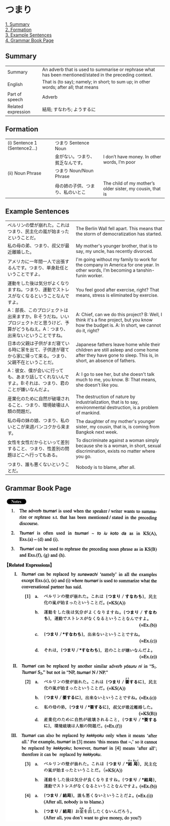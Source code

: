# つまり

[1. Summary](#summary)<br>
[2. Formation](#formation)<br>
[3. Example Sentences](#example-sentences)<br>
[4. Grammar Book Page](#grammar-book-page)<br>


## Summary

<table><tr>   <td>Summary</td>   <td>An adverb that is used to summarise or rephrase what has been mentioned/stated in the preceding context.</td></tr><tr>   <td>English</td>   <td>That is (to say); namely; in short; to sum up; in other words; after all; that means</td></tr><tr>   <td>Part of speech</td>   <td>Adverb</td></tr><tr>   <td>Related expression</td>   <td>結局; すなわち; ようするに</td></tr></table>

## Formation

<table class="table"><tbody><tr class="tr head"><td class="td"><span class="numbers">(i)</span> <span class="bold">Sentence 1 (Sentence2…)</span> </td><td class="td"><span class="concept">つまり</span><span> Sentence Noun</span></td><td class="td"></td></tr><tr class="tr"><td class="td"></td><td class="td"><span>金がない。</span><span class="concept">つまり</span><span>、貧乏なんです。</span></td><td class="td"><span>I don’t have money. In other words, I’m poor</span></td></tr><tr class="tr head"><td class="td"><span class="numbers">(ii)</span> <span class="bold">Noun Phrase</span></td><td class="td"><span class="concept">つまり</span><span> Noun/Noun Phrase</span></td><td class="td"></td></tr><tr class="tr"><td class="td"></td><td class="td"><span>母の姉の子供、</span><span class="concept">つまり</span><span>、私のいとこ</span></td><td class="td"><span>The child of my mother’s older sister, my cousin, that is</span></td></tr></tbody></table>

## Example Sentences

<table><tr>   <td>ベルリンの壁が崩れた。これはつまり、民主化の嵐が始まったということだ。</td>   <td>The Berlin Wall fell apart. This means that the storm of democratization has started.</td></tr><tr>   <td>私の母の弟、つまり、叔父が最近離婚した。</td>   <td>My mother's younger brother, that is to say, my uncle, has recently divorced.</td></tr><tr>   <td>アメリカに一年間一人で出張するんです。つまり、単身赴任ということですよ。</td>   <td>I'm going without my family to work for the company in America for one year. In other words, I'm becoming a tanshin-funin worker.</td></tr><tr>   <td>運動をした後は気分がよくなりますね。つまり、運動でストレスがなくなるということなんですよ。</td>   <td>You feel good after exercise, right? That means, stress is eliminated by exercise.</td></tr><tr>   <td>A：部長、このプロジェクトは出来ますか。B:そうだね。いいプロジェクトだと思うけど、予算がどうもねえ。A：つまり、出来ないということですね。</td>   <td>A: Chief, can we do this project? B: Well, I think it's a fine project, but you know how the budget is. A: In short, we cannot do it, right?</td></tr><tr>   <td>日本の父親は子供がまだ寝ている時に家を出て、子供達が寝てから家に帰って来る。つまり、父親不在ということだ。</td>   <td>Japanese fathers leave home while their children are still asleep and come home after they have gone to sleep. This is, in short, an absence of fathers.</td></tr><tr>   <td>A：彼女、僕が会いに行っても、あまり話してくれないんですよ。B:それは、つまり、君のことが嫌いなんだよ。</td>   <td>A: I go to see her, but she doesn't talk much to me, you know. B: That means, she doesn't like you.</td></tr><tr>   <td>産業化のために自然が破壊されること、つまり、環境破壊は人類の問題だ。</td>   <td>The destruction of nature by industrialization, that is to say, environmental destruction, is a problem of mankind.</td></tr><tr>   <td>私の母の妹の娘、つまり、私のいとこが来週バンコクから来ます。</td>   <td>The daughter of my mother's younger sister, my cousin, that is, is coming from Bangkok next week.</td></tr><tr>   <td>女性を女性だからといって差別すること、つまり、性差別の問題はどこへ行ってもある。</td>   <td>To discriminate against a woman simply because she is a woman, in short, sexual discrimination, exists no matter where you go.</td></tr><tr>   <td>つまり、誰も悪くないということだ。</td>   <td>Nobody is to blame, after all.</td></tr></table>

## Grammar Book Page

![](../img/Intermediateつまり.png)

